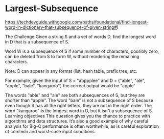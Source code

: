 # Largest-Subsequence

https://techdevguide.withgoogle.com/paths/foundational/find-longest-word-in-dictionary-that-subsequence-of-given-string#!

The Challenge
Given a string S and a set of words D, find the longest word in D that is a subsequence of S.

Word W is a subsequence of S if some number of characters, possibly zero, can be deleted from S to form W, without reordering the remaining characters.

Note: D can appear in any format (list, hash table, prefix tree, etc.

For example, given the input of S = "abppplee" and D = {"able", "ale", "apple", "bale", "kangaroo"} the correct output would be "apple"

The words "able" and "ale" are both subsequences of S, but they are shorter than "apple".
The word "bale" is not a subsequence of S because even though S has all the right letters, they are not in the right order.
The word "kangaroo" is the longest word in D, but it isn't a subsequence of S.
Learning objectives
This question gives you the chance to practice with algorithms and data structures. It’s also a good example of why careful analysis for Big-O performance is often worthwhile, as is careful exploration of common and worst-case input conditions.
